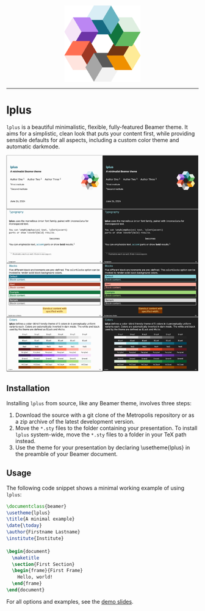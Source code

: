 <p align="center">
  <img src="assets/lplus.png", width="200"/>
</p>

---

# lplus

`lplus` is a beautiful minimalistic, flexible, fully-featured Beamer theme. It aims for a simplistic, clean look that puts your content first, while providing sensible defaults for all aspects, including a custom color theme and automatic darkmode.

![Sample](assets/preview.png)


## Installation

Installing `lplus` from source, like any Beamer theme, involves three steps:

1. Download the source with a git clone of the Metropolis repository or as a zip archive of the latest development version.
2. Move the `*.sty` files to the folder containing your presentation. To install `lplus` system-wide, move the `*.sty` files to a folder in your TeX path instead.
3. Use the theme for your presentation by declaring \usetheme{lplus} in the preamble of your Beamer document.

## Usage
The following code snippet shows a minimal working example of using `lplus`:

```latex
\documentclass{beamer}
\usetheme{lplus}
\title{A minimal example}
\date{\today}
\author{Firstname Lastname}
\institute{Institute}

\begin{document}
  \maketitle
  \section{First Section}
  \begin{frame}{First Frame}
    Hello, world!
  \end{frame}
\end{document}
```

For all options and examples, see the [demo slides](assets/demo.pdf).